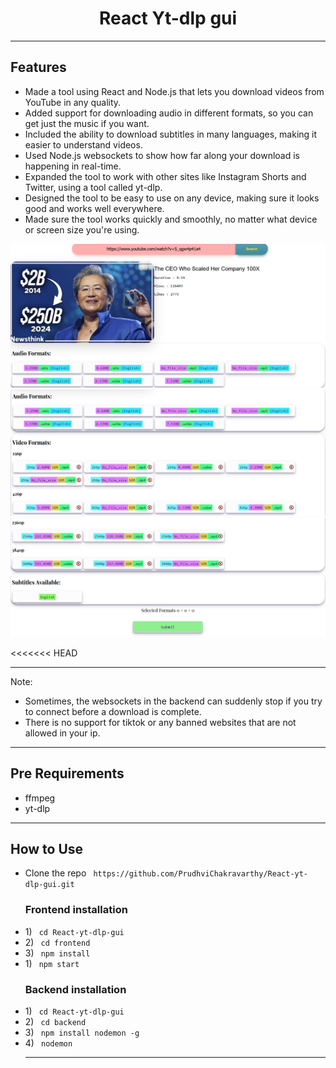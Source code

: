 <div align = "center">
<h1>React Yt-dlp gui</h1>
<hr>
</div>
<h2>Features</h2>
<ul>
  <li>
    Made a tool using React and Node.js that lets you download videos from YouTube in any quality.
  </li>
  <li>
    Added support for downloading audio in different formats, so you can get just the music if you want.
  </li>
  <li>
    Included the ability to download subtitles in many languages, making it easier to understand videos.
  </li>
  <li>
    Used Node.js websockets to show how far along your download is happening in real-time.
  </li>
  <li>
    Expanded the tool to work with other sites like Instagram Shorts and Twitter, using a tool called yt-dlp.
  </li>
  <li>
    Designed the tool to be easy to use on any device, making sure it looks good and works well everywhere.
  </li>
  <li>
    Made sure the tool works quickly and smoothly, no matter what device or screen size you're using.
  </li>
</ul>
<img src="./temp/image1.PNG">
<img src="./temp/image2.PNG">
<img src="./temp/image3.PNG">

<<<<<<< HEAD
<hr>
Note:
<ul align = "left">
      <li>
        Sometimes, the websockets in the backend can suddenly stop if you try to connect before a download is complete.
      </li>
      <li>
        There is no support for tiktok or any banned websites that are not allowed in your ip.
      </li>
</ul>
<hr>
<h2>Pre Requirements</h2>
<ul>
    <li>
        ffmpeg
    </li>
    <li>
    yt-dlp
    </li>
</ul>
<hr>
<h2>How to Use</h2>
<ul>
<li>
Clone the repo <code> https://github.com/PrudhviChakravarthy/React-yt-dlp-gui.git </code>
</li>

<h3>Frontend installation</h3>
<li>1) 
<code> cd React-yt-dlp-gui</code>
</li>
<li>2) 
<code> cd frontend</code>
</li>
<li>3) 
<code> npm install</code>
</li>
<li>1) 
<code> npm start</code>
</li>
<h3>Backend installation</h3>
<li>1) 
<code> cd React-yt-dlp-gui</code>
</li>
<li>2) 
<code> cd backend</code>
</li>
<li>3) 
<code> npm install nodemon -g</code>
</li>
<li>4) 
<code> nodemon </code>
</li>
<hr>
